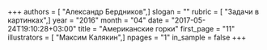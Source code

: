 +++
authors = [ "Александр Бердников",]
slogan = ""
rubric = [ "Задачи в картинках",]
year = "2016"
month = "04"
date = "2017-05-24T19:10:28+03:00"
title = "Американские горки"
first_page = "11"
illustrators = [ "Максим Калякин",]
npages = "1"
in_sample = false
+++
